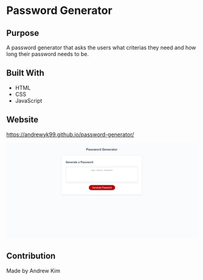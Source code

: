# Password Generator

## Purpose
A password generator that asks the users what criterias they need and how long their password needs to be.

## Built With
* HTML
* CSS
* JavaScript

## Website
https://andrewyk99.github.io/password-generator/

![screenshot of website](./assets/images/password-generator-ss.png?raw=true "Screenshot")

## Contribution
Made by Andrew Kim